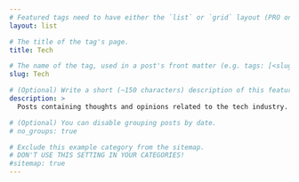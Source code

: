 ```yaml
---
# Featured tags need to have either the `list` or `grid` layout (PRO only).
layout: list

# The title of the tag's page.
title: Tech

# The name of the tag, used in a post's front matter (e.g. tags: [<slug>]).
slug: Tech

# (Optional) Write a short (~150 characters) description of this featured tag.
description: >
  Posts containing thoughts and opinions related to the tech industry.

# (Optional) You can disable grouping posts by date.
# no_groups: true

# Exclude this example category from the sitemap.
# DON'T USE THIS SETTING IN YOUR CATEGORIES!
#sitemap: true
---
```


